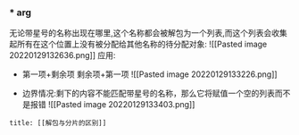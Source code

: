 ### * arg


无论带星号的名称出现在哪里,这个名称都会被解包为一个列表,而这个列表会收集起所有在这个位置上没有被分配给其他名称的待分配对象:
![[Pasted image 20220129132636.png]]
应用:
- 第一项+剩余项       剩余项+第一项
![[Pasted image 20220129133226.png]]

- 边界情况:剩下的内容不能匹配带星号的名称，那么它将赋值一个空的列表而不是报错
![[Pasted image 20220129133403.png]]



```ad-info
title: [[解包与分片的区别]]
```
